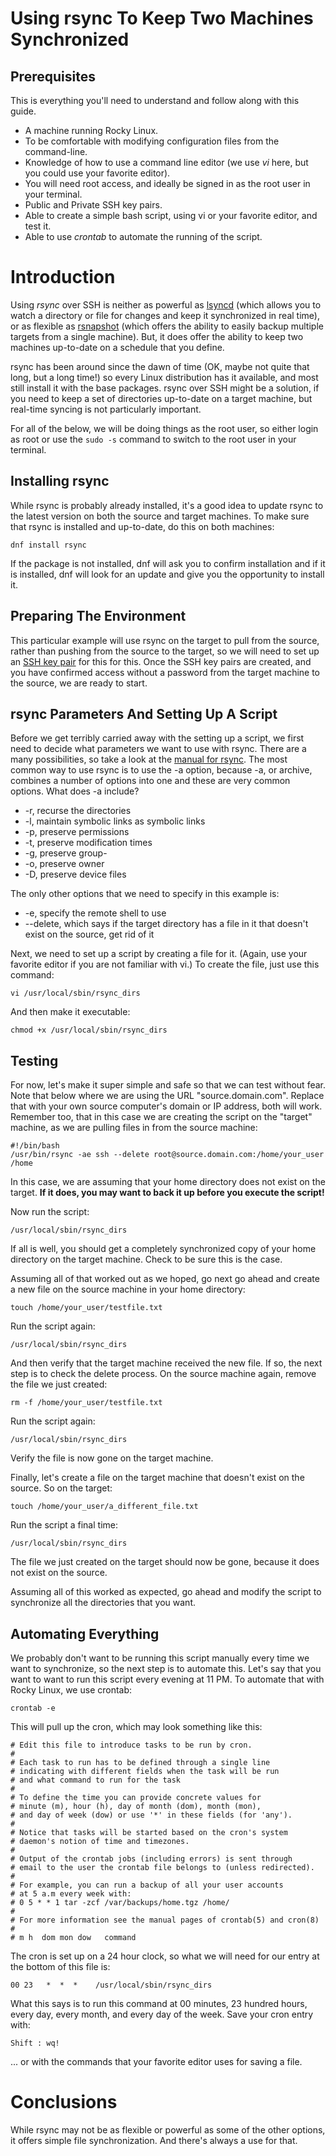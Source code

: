 # Using rsync To Keep Two Machines Synchronized

## Prerequisites

This is everything you'll need to understand and follow along with this guide.

* A machine running Rocky Linux.
* To be comfortable with modifying configuration files from the command-line.
* Knowledge of how to use a command line editor (we use _vi_ here, but you could use your favorite editor).
* You will need root access, and ideally be signed in as the root user in your terminal.
* Public and Private SSH key pairs.
* Able to create a simple bash script, using vi or your favorite editor, and test it.
* Able to use _crontab_ to automate the running of the script.

# Introduction

Using _rsync_ over SSH is neither as powerful as [lsyncd](RL_mirroring_lsyncd.md) (which allows you to watch a directory or file for changes and keep it synchronized in real time), or as flexible as [rsnapshot](RL_rsnapshot_backup.md) (which offers the ability to easily backup multiple targets from a single machine). But, it does offer the ability to keep two machines up-to-date on a schedule that you define. 

rsync has been around since the dawn of time (OK, maybe not quite that long, but a long time!) so every Linux distribution has it available, and most still install it with the base packages. rsync over SSH might be a solution, if you need to keep a set of directories up-to-date on a target machine, but real-time syncing is not particularly important. 

For all of the below, we will be doing things as the root user, so either login as root or use the `sudo -s` command to switch to the root user in your terminal.

## Installing rsync

While rsync is probably already installed, it's a good idea to update rsync to the latest version on both the source and target machines. To make sure that rsync is installed and up-to-date, do this on both machines:

`dnf install rsync`

If the package is not installed, dnf will ask you to confirm installation and if it is installed, dnf will look for an update and give you the opportunity to install it.

## Preparing The Environment

This particular example will use rsync on the target to pull from the source, rather than pushing from the source to the target, so we will need to set up an [SSH key pair](RL_ssh_public_private_keys.md) for this for this. Once the SSH key pairs are created, and you have confirmed access without a password from the target machine to the source, we are ready to start.

## rsync Parameters And Setting Up A Script

Before we get terribly carried away with the setting up a script, we first need to decide what parameters we want to use with rsync. There are a many possibilities, so take a look at the [manual for rsync](https://linux.die.net/man/1/rsync). The most common way to use rsync is to use the -a option, because -a, or archive, combines a number of options into one and these are very common options. What does -a include?

* -r, recurse the directories
* -l, maintain symbolic links as symbolic links
* -p, preserve permissions
* -t, preserve modification times
* -g, preserve group-
* -o, preserve owner 
* -D, preserve device files

The only other options that we need to specify in this example is:

* -e, specify the remote shell to use
* --delete, which says if the target directory has a file in it that doesn't exist on the source, get rid of it

Next, we need to set up a script by creating a file for it. (Again, use your favorite editor if you are not familiar with vi.) To create the file, just use this command:

`vi /usr/local/sbin/rsync_dirs`

And then make it executable:

`chmod +x /usr/local/sbin/rsync_dirs`

## Testing

For now, let's make it super simple and safe so that we can test without fear. Note that below where we are using the URL "source.domain.com". Replace that with your own source computer's domain or IP address, both will work. Remember too, that in this case we are creating the script on the "target" machine, as we are pulling files in from the source machine:

```
#!/bin/bash
/usr/bin/rsync -ae ssh --delete root@source.domain.com:/home/your_user /home
```
In this case, we are assuming that your home directory does not exist on the target. **If it does, you may want to back it up before you execute the script!**

Now run the script:

`/usr/local/sbin/rsync_dirs`

If all is well, you should get a completely synchronized copy of your home directory on the target machine. Check to be sure this is the case. 

Assuming all of that worked out as we hoped, go next go ahead and create a new file on the source machine in your home directory:

`touch /home/your_user/testfile.txt`

Run the script again:

`/usr/local/sbin/rsync_dirs`

And then verify that the target machine received the new file. If so, the next step is to check the delete process.  On the source machine again, remove the file we just created:

`rm -f /home/your_user/testfile.txt`

Run the script again:

`/usr/local/sbin/rsync_dirs`

Verify the file is now gone on the target machine. 

Finally, let's create a file on the target machine that doesn't exist on the source. So on the target:

`touch /home/your_user/a_different_file.txt`

Run the script a final time:

`/usr/local/sbin/rsync_dirs`

The file we just created on the target should now be gone, because it does not exist on the source. 

Assuming all of this worked as expected, go ahead and modify the script to synchronize all the directories that you want.

## Automating Everything

We probably don't want to be running this script manually every time we want to synchronize, so the next step is to automate this. Let's say that you want to want to run this script every evening at 11 PM. To automate that with Rocky Linux, we use crontab:

`crontab -e`

This will pull up the cron, which may look something like this:

``` 
# Edit this file to introduce tasks to be run by cron.
# 
# Each task to run has to be defined through a single line
# indicating with different fields when the task will be run
# and what command to run for the task
# 
# To define the time you can provide concrete values for
# minute (m), hour (h), day of month (dom), month (mon),
# and day of week (dow) or use '*' in these fields (for 'any').
# 
# Notice that tasks will be started based on the cron's system
# daemon's notion of time and timezones.
# 
# Output of the crontab jobs (including errors) is sent through
# email to the user the crontab file belongs to (unless redirected).
# 
# For example, you can run a backup of all your user accounts
# at 5 a.m every week with:
# 0 5 * * 1 tar -zcf /var/backups/home.tgz /home/
# 
# For more information see the manual pages of crontab(5) and cron(8)
# 
# m h  dom mon dow   command
```
The cron is set up on a 24 hour clock, so what we will need for our entry at the bottom of this file is:

`00 23   *  *  *    /usr/local/sbin/rsync_dirs`

What this says is to run this command at 00 minutes, 23 hundred hours, every day, every month, and every day of the week. Save your cron entry with:

`Shift : wq!` 

... or with the commands that your favorite editor uses for saving a file.

# Conclusions

While rsync may not be as flexible or powerful as some of the other options, it offers simple file synchronization. And there's always a use for that.

